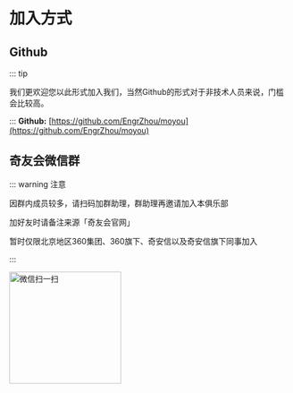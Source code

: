 # 加入方式

## Github

::: tip

我们更欢迎您以此形式加入我们，当然Github的形式对于非技术人员来说，门槛会比较高。

:::
**Github:** [https://github.com/EngrZhou/moyou](https://github.com/EngrZhou/moyou)

## 奇友会微信群

::: warning 注意

因群内成员较多，请扫码加群助理，群助理再邀请加入本俱乐部

加好友时请备注来源「奇友会官网」

暂时仅限北京地区360集团、360旗下、奇安信以及奇安信旗下同事加入

:::

<img src="https://gitee.com/zhou/MoYouClubPic/raw/master/20210401162926.jpg" alt="微信扫一扫" style="width:200px;"/>
